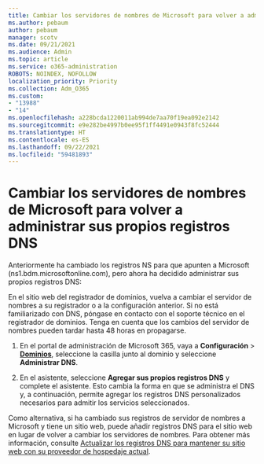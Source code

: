 ```yaml
---
title: Cambiar los servidores de nombres de Microsoft para volver a administrar sus propios registros DNS
ms.author: pebaum
author: pebaum
manager: scotv
ms.date: 09/21/2021
ms.audience: Admin
ms.topic: article
ms.service: o365-administration
ROBOTS: NOINDEX, NOFOLLOW
localization_priority: Priority
ms.collection: Adm_O365
ms.custom:
- "13988"
- "14"
ms.openlocfilehash: a228bcda1220011ab994de7aa70f19ea092e2142
ms.sourcegitcommit: e9e282be4997b0ee95f1ff4491e0943f8fc52444
ms.translationtype: HT
ms.contentlocale: es-ES
ms.lasthandoff: 09/22/2021
ms.locfileid: "59481893"
---
```

# <a name="changing-from-microsoft-nameservers-back-to-managing-your-own-dns-records"></a>Cambiar los servidores de nombres de Microsoft para volver a administrar sus propios registros DNS

Anteriormente ha cambiado los registros NS para que apunten a Microsoft (ns1.bdm.microsoftonline.com), pero ahora ha decidido administrar sus propios registros DNS:

En el sitio web del registrador de dominios, vuelva a cambiar el servidor de nombres a su registrador o a la configuración anterior. Si no está familiarizado con DNS, póngase en contacto con el soporte técnico en el registrador de dominios. Tenga en cuenta que los cambios del servidor de nombres pueden tardar hasta 48 horas en propagarse. 

1. En el portal de administración de Microsoft 365, vaya a **Configuración** > [**Dominios**](https://admin.microsoft.com/Adminportal/Home#/Domains), seleccione la casilla junto al dominio y seleccione **Administrar DNS**. 

2. En el asistente, seleccione **Agregar sus propios registros DNS** y complete el asistente. Esto cambia la forma en que se administra el DNS y, a continuación, permite agregar los registros DNS personalizados necesarios para admitir los servicios seleccionados.

Como alternativa, si ha cambiado sus registros de servidor de nombres a Microsoft y tiene un sitio web, puede añadir registros DNS para el sitio web en lugar de volver a cambiar los servidores de nombres. Para obtener más información, consulte [Actualizar los registros DNS para mantener su sitio web con su proveedor de hospedaje actual](https://docs.microsoft.com/microsoft-365/admin/dns/update-dns-records-to-retain-current-hosting-provider).


